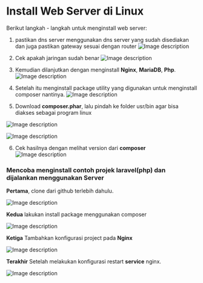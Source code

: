 # Install Web Server di Linux

Berikut langkah - langkah untuk menginstall web server: 

1. pastikan dns server menggunakan dns server yang sudah  disediakan dan juga pastikan gateway sesuai dengan router
![Image description](https://dev-to-uploads.s3.amazonaws.com/uploads/articles/khhtbv7esjdalkki2odu.png)

2. Cek apakah jaringan sudah benar
![Image description](https://dev-to-uploads.s3.amazonaws.com/uploads/articles/7366xywsnbcr0gvyom63.png)
 
3. Kemudian dilanjutkan dengan menginstall **Nginx**, **MariaDB**, **Php**.
![Image description](https://dev-to-uploads.s3.amazonaws.com/uploads/articles/jp3y00iksuq1pc440ibo.png)

4. Setelah itu menginstall package utility yang digunakan untuk menginstall composer nantinya.
![Image description](https://dev-to-uploads.s3.amazonaws.com/uploads/articles/ztuf3i66xyivxtq6bak4.png)

5. Download **composer.phar**, lalu pindah ke folder usr/bin agar bisa diakses sebagai program linux

![Image description](https://dev-to-uploads.s3.amazonaws.com/uploads/articles/tm2l9fkzwiij5uk5khv2.png)


![Image description](https://dev-to-uploads.s3.amazonaws.com/uploads/articles/ycqoezm00oj20es3uik5.png)

6. Cek hasilnya dengan melihat version dari **composer**
![Image description](https://dev-to-uploads.s3.amazonaws.com/uploads/articles/3hdg77l4xbyr4w5a70zl.png)

### Mencoba menginstall contoh projek laravel(php) dan dijalankan menggunakan Server

**Pertama**, clone dari github terlebih dahulu.

![Image description](https://dev-to-uploads.s3.amazonaws.com/uploads/articles/p240y43qmk6i1vxcmw5f.png)
 
**Kedua** lakukan install package menggunakan composer

![Image description](https://dev-to-uploads.s3.amazonaws.com/uploads/articles/d2oi33urt57piry4wexf.png)

**Ketiga** Tambahkan konfigurasi project pada **Nginx**

![Image description](https://dev-to-uploads.s3.amazonaws.com/uploads/articles/fs5i0hquroi1ohhbjuo5.png)

**Terakhir** Setelah melakukan konfigurasi restart **service** nginx.


![Image description](https://dev-to-uploads.s3.amazonaws.com/uploads/articles/rpg8yl9ft7n1vk032zoh.png)
